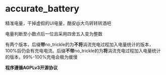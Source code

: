 # accurate_battery
精准电量，干掉虚假的UI电量，酷安@大鸟转转转酒吧

电量判断至小数点后一位且采用四舍五入变为整数

有两个版本，后缀**带**no_trickle的为**不将**涓流充电过程加入电量统计的版本，100%后仍会有充电电流。后缀**不带**no_trickle的为**将**涓流充电过程加入电量统计的版本，99%-100%充电会极为缓慢

**程序遵循AGPLv3开源协议**
